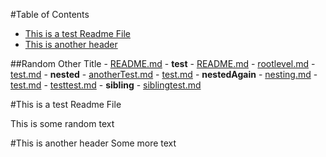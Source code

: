 <!-- START doctoc generated TOC please keep comment here to allow auto update -->
<!-- DON'T EDIT THIS SECTION, INSTEAD RE-RUN doctoc TO UPDATE -->
#Table of Contents

- [This is a test Readme File](#this-is-a-test-readme-file)
- [This is another header](#this-is-another-header)


##Random Other Title
	- [README.md](/README.md)
	- **test**
		- [README.md](/test/README.md)
		- [rootlevel.md](/test/rootlevel.md)
		- [test.md](/test/test.md)
		- **nested**
			- [anotherTest.md](/test/nested/anotherTest.md)
			- [test.md](/test/nested/test.md)
			- **nestedAgain**
				- [nesting.md](/test/nested/nestedAgain/nesting.md)
				- [test.md](/test/nested/nestedAgain/test.md)
				- [testtest.md](/test/nested/nestedAgain/testtest.md)
		- **sibling**
			- [siblingtest.md](/test/sibling/siblingtest.md)
<!-- END doctoc generated TOC please keep comment here to allow auto update -->

#This is a test Readme File

This is some random text

#This is another header
Some more text